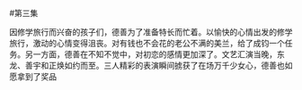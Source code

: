 #第三集

因修学旅行而兴奋的孩子们，德善为了准备特长而忙着。以愉快的心情出发的修学旅行，激动的心情变得沮丧。对有钱也不会花的老公不满的美兰，给了成钧一个任务。另一方面，德善在不知不觉中，对初恋的感情更加深了。文艺汇演当晚，东龙、善宇和正焕如约而至。三人精彩的表演瞬间掳获了在场万千少女心，德善也如愿拿到了奖品
